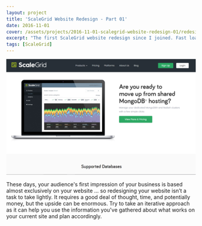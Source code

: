 ```yaml
---
layout: project
title: 'ScaleGrid Website Redesign - Part 01'
date: 2016-11-01
cover: /assets/projects/2016-11-01-scalegrid-website-redesign-01/redesign.png
excerpt: "The first ScaleGrid website redesign since I joined. Fast loading, performance, responsive - the usual stuff. But it wasn't enough."
tags: [ScaleGrid]
---
```


![ScaleGrid Website Redesign - Part 01](/assets/projects/2016-11-01-scalegrid-website-redesign-01/redesign.png)

These days, your audience's first impression of your business is based almost exclusively on your website ... so redesigning your website isn’t a task to take lightly. It requires a good deal of thought, time, and potentially money, but the upside can be enormous. Try to take an iterative approach as it can help you use the information you've gathered about what works on your current site and plan accordingly.
